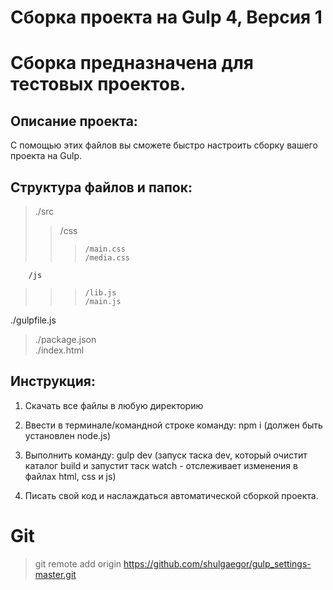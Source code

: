 ﻿# Сборка проекта на Gulp 4, Версия 1
# Сборка предназначена для тестовых проектов.


## Описание проекта:
С помощью этих файлов вы сможете быстро настроить сборку вашего проекта на Gulp.


## Структура файлов и папок:  

>./src  
>>	/css  
>>>		/main.css  
>>>		/media.css  
>>	
		/js  
>>>		/lib.js  
>>>		/main.js  
>
./gulpfile.js  
>./package.json  
>./index.html  




## Инструкция:  

1. Скачать все файлы в любую директорию   
2. Ввести в терминале/командной строке команду: npm i (должен быть установлен node.js) 

3. Выполнить команду: gulp dev (запуск таска dev, который очистит каталог build и запустит таск watch - отслеживает изменения в файлах html, css и js) 

4. Писать свой код и наслаждаться автоматической сборкой проекта. 



# Git

>git remote add origin https://github.com/shulgaegor/gulp_settings-master.git




